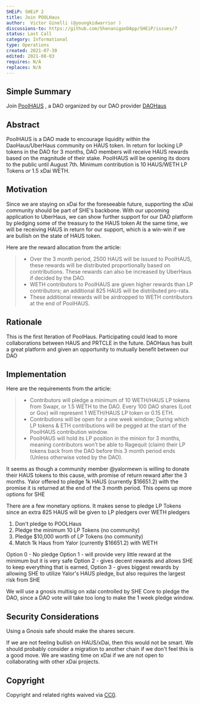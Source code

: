 ```yaml
---
SHEiP: SHEiP 2 
title: Join POOLHaus
author:  Victor Ginelli (@youngkidwarrior )
discussions-to: https://github.com/ShenaniganDApp/SHEiP/issues/7 
status: Last Call 
category: Informational
type: Operations
created: 2021-07-30
edited: 2021-08-03
requires: N/A
replaces: N/A
---
```


<!--PROPOSE A NEW SHEiP-->

<!--NOTE: 
You can leave these HTML comments in your SHEiP and delete the visible text guides, they will not appear and may be helpful to refer to if you edit your SHEiP again.-->

<!-- STEPS TO SUBMIT A SHEiP:
1. Complete the header above.
2. Fill in as much content as is appropriate for the status of your SHEiP.
3. Add Github labels for status, category, and type.-->

<!--ADDITIONAL INSTRUCTIONS FOR HEADER SECTION ABOVE-->

<!--<REMOVE>: Remove the <REMOVE> elements from above and below the header. Leave the --- characters.-->

<!--[SHEiP]: Leave this section blank for new issues. Once you submit a PR later in the process, an editor will assign you a canonical number.-->

<!--[title]: Give your issue a concise, descriptive title prefixed by either its *type* for standards SHEiPs or its category for other SHEiPs. (i.e. Development: Smart Contract Upgrade, Meta: Define SHEiP Process, etc.).-->

<!--[status]: Here is a description of status terms.
- `Idea`: a SHEiP issue that is incomplete.
- `Draft`: a SHEiP issue that is complete but undergoing rapid iteration and changes.
- `Last Call`: a SHEiP issue that is stable and ready for final review by the community.
- `Pending`: a SHEiP that has been submitted as a PR or merged but not finalized.-->

<!--[category]: Here is a description of category terms.
- `Standards`: a SHEiP that affects the product or community.
- `Meta`: a SHEiP that affects the governance process for SHEiPs.
- `Informational`: a SHEiP that is merely for informational purposes but requires no action by the community, and will not be merged as a SHEiP.-->

<!--[type]: Here is a description of type terms. These are only applicable to SHEiPs in the *Standards* category.
- `Development`: a SHEiP that affects code or codebase standards.
- `Design`: a SHEiP that affects the way SHE interacts with its members.
- `Operations`: a SHEiP that affects DAO processes or conventions .
- `Documentation`: a SHEiP that affects the written word of SHE-->

<!--[requires]: A list of SHEiP(s) that this SHEiP depends on. *Optional.-->

<!--[replaces]: A list of SHEiP(s) that this SHEiP replaces. *Optional.-->

## Simple Summary
<!--Provide a simplified and layman-accessible explanation of the SHEiP.-->
Join [PoolHAUS](https://medium.com/daohaus-club/poolhaus-and-decentralised-liquidity-provision-ced87ffe656) , a DAO organized by our DAO provider [DAOHaus](http://daohaus.gg) 


## Abstract
<!--A short (~200 word) description of the technical issue being addressed.-->
PoolHAUS is a DAO made to encourage liquidity within the DaoHaus/UberHaus community on HAUS token. In return for locking LP tokens in the DAO for 3 months, DAO members will receive HAUS rewards based on the magnitude of their stake. PoolHAUS will be opening its doors to the public until August 7th. Minimum contribution is 10 HAUS/WETH LP Tokens *or* 1.5 xDai WETH.

## Motivation
<!--Motivation is critical for SHEiPs that want to change SHE. It should clearly explain why SHE is inadequate in its current state and then address the problem that the SHEiP solves. SHEiP submissions without sufficient motivation may be rejected outright.-->
Since we are staying on xDai for the foreseeable future, supporting the xDai community should be part of
 SHE's backbone. With our upcoming application to UberHaus, we can show further support for our DAO platform by pledging some of the treasury to the HAUS token At the same time, we will be receiving HAUS in return for our support, which is a win-win if we are bullish on the state of HAUS token. 

Here are the reward allocation from the article:

> - Over the 3 month period, 2500 HAUS will be issued to PoolHAUS, these rewards will be distributed proportionally based on contributions. These rewards can also be increased by UberHaus if decided by the DAO.
> - WETH contributors to PoolHAUS are given higher rewards than LP contributors; an additional 825 HAUS will be distributed pro-rata.
> - These additional rewards will be airdropped to WETH contributors at the end of PoolHAUS.


## Rationale
<!--The rationale fleshes out the specification by describing what motivated the design and why particular design decisions were made. It should describe alternate designs that were considered and related work, e.g. how the feature is works in other environments. The rationale may also provide evidence of consensus within the community, and should discuss important objections or concerns raised during discussion.-->
This is the first Iteration of PoolHaus. Participating could lead to more collaborations between HAUS and PRTCLE in the future. DAOHaus has built a great platform and given an opportunity to mutually benefit between our DAO



## Implementation
<!--The implementations must be completed before any SHEiP is given status "Final", but it need not be completed before the SHEiP is accepted.-->
Here are the requirements from the article:

> - Contributors will pledge a minimum of 10 WETH/HAUS LP tokens from Swapr, or 1.5 WETH to the DAO. Every 100 DAO shares (Loot or Gov) will represent 1 WETH/HAUS LP token or 0.15 ETH.
> - Contributions will be open for a one week window; During which LP tokens & ETH contributions will be pegged at the start of the PoolHAUS contribution window.
> - PoolHAUS will hold its LP position in the minion for 3 months, meaning contributors won’t be able to Ragequit (claim) their LP tokens back from the DAO before this 3 month period ends (Unless otherwise voted by the DAO).

It seems as though a community member @yalormewn is willing to donate their HAUS tokens to this cause, with promise of return reward after the 3 months. Yalor offered to pledge 1k HAUS (currently $16651.2) with the promise it is returned at the end of the 3 month period. This opens up more options for SHE

There are a few monetary options. It makes sense to pledge LP Tokens since an extra 825 HAUS will be given to LP pledgers over WETH pledgers
1. Don't pledge to POOLHaus
2. Pledge the minimum 10 LP Tokens (no community)
3. Pledge $10,000 worth of LP Tokens (no community)
4. Match 1k Haus from Yalor (currently $16651.2) with WETH

Option 0 - No pledge
Option 1 - will provide very little reward at the minimum but it is very safe
Option 2 - gives decent rewards and allows SHE to keep everything that is earned,
Option 3 - gives biggest rewards by allowing SHE to utilize Yalor's HAUS pledge, but also requires the largest risk from SHE


We will use a gnosis multisig on xdai controlled by SHE Core to pledge the DAO, since a DAO vote will take too long to make the 1 week pledge window. 

## Security Considerations
<!--All SHEiPs must contain a section that discusses the security implications/considerations relevant to the proposed change. Include information that might be important for security discussions, surfaces risks and can be used throughout the life cycle of the proposal. E.g. include security-relevant design decisions, concerns, important discussions, implementation-specific guidance and pitfalls, an outline of threats and risks and how they are being addressed. SHEiP submissions missing the "Security Considerations" section will be rejected. An SHEiP cannot proceed to status "Final" without a Security Considerations discussion deemed sufficient by the reviewers.-->
Using a Gnosis safe should make the shares secure.

If we are not feeling bullish on HAUS/xDai, then this would not be smart. We should probably consider a migration to another chain if we don't feel this is a good move. We are wasting time on xDai if we are not open to collaborating with other xDai projects.


## Copyright
Copyright and related rights waived via [CC0](https://creativecommons.org/publicdomain/zero/1.0/).
